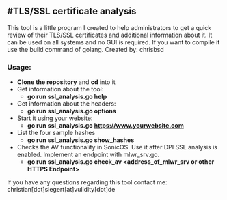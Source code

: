 #TLS/SSL certificate analysis
--------------------------------------------

This tool is a little program I created to help administrators to get a quick review of their TLS/SSL certificates and
additional information about it. It can be used on all systems and no GUI is required. If you want to compile it use
the build command of golang.
Created by: chrisbsd


### Usage:

* **Clone the repository** and **cd** into it
* Get information about the tool:
    * **go run ssl_analysis.go help**
* Get information about the headers:
    * **go run ssl_analysis.go options**
* Start it using your website: 
    * **go run ssl_analysis.go https://www.yourwebsite.com**
* List the four sample hashes
    * **go run ssl_analysis.go show_hashes**
* Checks the AV functionality in SonicOS. Use it after DPI SSL analysis is enabled. Implement an endpoint with mlwr_srv.go.
    * **go run ssl_analysis.go check_av <address_of_mlwr_srv or other HTTPS Endpoint>**


If you have any questions regarding this tool contact me: christian[dot]siegert[at]vulidity[dot]de
